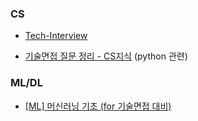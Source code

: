### CS

- [Tech-Interview](https://kjsu0209.github.io/Tech-Interview/)

- [기술면접 질문 정리 - CS지식](https://velog.io/@matisse/%EA%B8%B0%EC%88%A0%EB%A9%B4%EC%A0%91-%EC%A7%88%EB%AC%B8-%EC%A0%95%EB%A6%AC-CS) (python 관련)

### ML/DL

- [[ML] 머신러닝 기초 (for 기술면접 대비)](https://heehehe-ds.tistory.com/entry/ML-%EB%A8%B8%EC%8B%A0%EB%9F%AC%EB%8B%9D-%EA%B8%B0%EC%B4%88-for-%EA%B8%B0%EC%88%A0%EB%A9%B4%EC%A0%91-%EB%8C%80%EB%B9%84)

